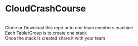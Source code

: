 # CloudCrashCourse
<br>
Clone or Download this repo onto one team members machine <br>
Each Table/Group is to create one stack<br>
Once the stack is created share it with your team<br>
